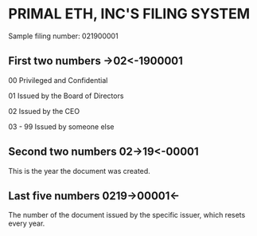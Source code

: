 # PRIMAL ETH, INC'S FILING SYSTEM

Sample filing number: 021900001

## First two numbers ->02<-1900001

00 Privileged and Confidential

01 Issued by the Board of Directors

02 Issued by the CEO

03 - 99 Issued by someone else

## Second two numbers 02->19<-00001

This is the year the document was created.

## Last five numbers 0219->00001<-

The number of the document issued by the specific issuer, which resets every year.
